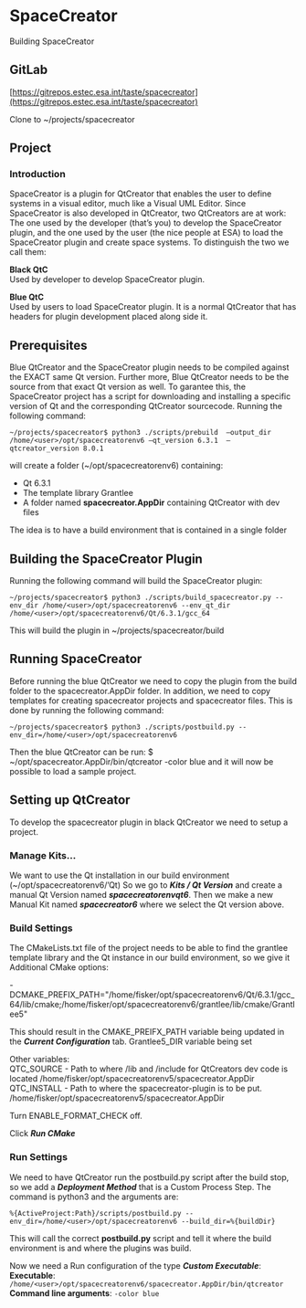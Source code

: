 # SpaceCreator
Building SpaceCreator

## GitLab
[https://gitrepos.estec.esa.int/taste/spacecreator](https://gitrepos.estec.esa.int/taste/spacecreator)

Clone to ~/projects/spacecreator

## Project

### Introduction
SpaceCreator is a plugin for QtCreator that enables the user to define systems in a visual editor, much like a Visual UML Editor. Since SpaceCreator is also developed in QtCreator, two QtCreators are at work: The one used by the developer (that’s you) to develop the SpaceCreator plugin, and the one used by the user (the nice people at ESA) to load the SpaceCreator plugin and create space systems. To distinguish the two we call them:

**Black QtC**<br>
Used by developer to develop SpaceCreator plugin.

**Blue QtC**<br>
Used by users to load SpaceCreator plugin. It is a normal QtCreator that has headers for plugin development placed along side it.

## Prerequisites
Blue QtCreator and the SpaceCreator plugin needs to be compiled against the EXACT same Qt version. Further more, Blue QtCreator needs to be the source from that exact Qt version as well. To garantee this, the SpaceCreator project has a script for downloading and installing a specific version of Qt and the corresponding QtCreator sourcecode. 
Running the following command:

`~/projects/spacecreator$ python3 ./scripts/prebuild 
    –output_dir /home/<user>/opt/spacecreatorenv6
    –qt_version 6.3.1 
    –qtcreator_version 8.0.1
`

will create a folder (~/opt/spacecreatorenv6) containing:
* Qt 6.3.1
* The template library Grantlee
* A folder named **spacecreator.AppDir** containing QtCreator with dev files

The idea is to have a build environment that is contained in a single folder

## Building the SpaceCreator Plugin

Running the following command will build the SpaceCreator plugin:

`~/projects/spacecreator$ python3 ./scripts/build_spacecreator.py
--env_dir /home/<user>/opt/spacecreatorenv6
--env_qt_dir  /home/<user>/opt/spacecreatorenv6/Qt/6.3.1/gcc_64`

This will build the plugin in ~/projects/spacecreator/build

## Running SpaceCreator

Before running the blue QtCreator we need to copy the plugin from the build folder 
to the spacecreator.AppDir folder.
In addition, we need to copy templates for creating spacecreator projects and spacecreator files.
This is done by running the following command:

`~/projects/spacecreator$ python3 ./scripts/postbuild.py
--env_dir=/home/<user>/opt/spacecreatorenv6 
`

Then the blue QtCreator can be run:
$ ~/opt/spacecreator.AppDir/bin/qtcreator -color blue
and it will now be possible to load a sample project.


## Setting up QtCreator
To develop the spacecreator plugin in black QtCreator we need to setup a project.

### Manage Kits...
We want to use the Qt installation in our build environment (~/opt/spacecreatorenv6/’Qt)
So we go to ***Kits / Qt Version*** and create a manual Qt Version named ***spacecreatorenvqt6***.
Then we make a new Manual Kit named ***spacecreator6*** where we select the Qt version above.

### Build Settings
The CMakeLists.txt file of the project needs to be able to find the grantlee template library and the Qt instance in our build environment, so we give it Additional CMake options: 

-DCMAKE_PREFIX_PATH="/home/fisker/opt/spacecreatorenv6/Qt/6.3.1/gcc_64/lib/cmake;/home/fisker/opt/spacecreatorenv6/grantlee/lib/cmake/Grantlee5"

This should result in the 
CMAKE_PREIFX_PATH variable being updated in the ***Current Configuration*** tab.
Grantlee5_DIR variable being set

Other variables:<br>
QTC_SOURCE - Path to where /lib and /include for QtCreators dev code is located
/home/fisker/opt/spacecreatorenv5/spacecreator.AppDir<br>
QTC_INSTALL - Path to where the spacecreator-plugin is to be put.
/home/fisker/opt/spacecreatorenv5/spacecreator.AppDir

Turn ENABLE_FORMAT_CHECK off.

Click ***Run CMake***

### Run Settings
We need to have QtCreator run the postbuild.py script after the build stop, so we add a 
***Deployment Method*** that is a Custom Process Step. The command is
python3 and the arguments are:

`%{ActiveProject:Path}/scripts/postbuild.py --env_dir=/home/<user>/opt/spacecreatorenv6 --build_dir=%{buildDir}
`

This will call the correct **postbuild.py** script and tell it where the build environment is and where the plugins was build.

Now we need a Run configuration of the type ***Custom Executable***:<br>
**Executable**: `/home/<user>/opt/spacecreatorenv6/spacecreator.AppDir/bin/qtcreator`<br>
**Command line arguments**: `-color blue`



